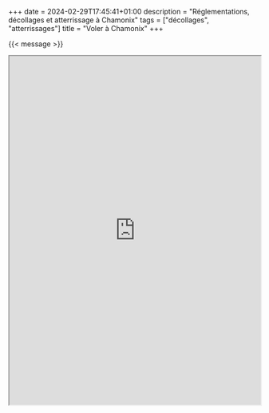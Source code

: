 +++
date = 2024-02-29T17:45:41+01:00
description = "Réglementations, décollages et atterrissage à Chamonix"
tags = ["décollages", "atterrissages"]
title = "Voler à Chamonix"
+++

{{< message >}}

<iframe src="https://www.google.com/maps/d/embed?mid=1-0Whus2Wcv1AKGSwtqlEk9feJ2LHei8&ehbc=2E312F" width="100%" height="700"></iframe>